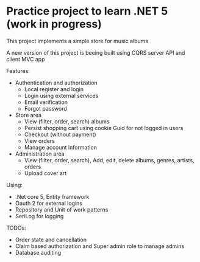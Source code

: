 <h1>Practice project to learn .NET 5 (work in progress)</h1>
<p>This project implements a simple store for music albums</p>
<p>A new version of this project is beeing built using CQRS server API and client MVC app</p>
<p>
Features:
    <ul>
        <li>
            Authentication and authorization
            <ul>
                <li>Local register and login</li>
                <li>Login using external services</li>
                <li>Email verification</li>
                <li>Forgot password</li>
            </ul>
        </li>
        <li>
            Store area
            <ul>
                <li>View (filter, order, search) albums</li>
                <li>Persist shopping cart using cookie Guid for not logged in users</li>
                <li>Checkout (without payment)</li>
                <li>View orders</li>
                <li>Manage account information</li>
            </ul>
        </li>
        <li>
            Administration area
            <ul>
                <li>View (filter, order, search), Add, edit, delete albums, genres, artists, orders</li>
                <li>Upload cover art</li>
            </ul>
        </li>
    </ul>
</p>
Using:
    <ul>
        <li>.Net core 5, Entity framework</li>
        <li>Oauth 2 for external logins</li>
        <li>Repository and Unit of work patterns</li>
        <li>SeriLog for logging</li>
    </ul>
</p>
TODOs:
    <ul>
        <li>Order state and cancellation</li>
        <li>Claim based authorization and Super admin role to manage admins</li>
        <li>Database auditing</li>
    </ul>
</p>
